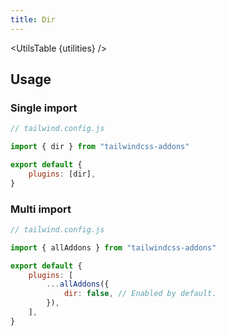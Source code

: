 ```yaml
---
title: Dir
---
```


<script>
    import UtilsTable from "$lib/UtilsTable.svelte"
    import { getUtilities } from "$lib/utils/tailwind.js"
    import { dir } from "tailwindcss-addons"
    const utilities = getUtilities(dir.handler);
</script>

<UtilsTable {utilities} />

## Usage

### Single import

```js
// tailwind.config.js

import { dir } from "tailwindcss-addons"

export default {
    plugins: [dir],
}
```

### Multi import

```js
// tailwind.config.js

import { allAddons } from "tailwindcss-addons"

export default {
    plugins: [
        ...allAddons({
            dir: false, // Enabled by default.
        }),
    ],
}
```
